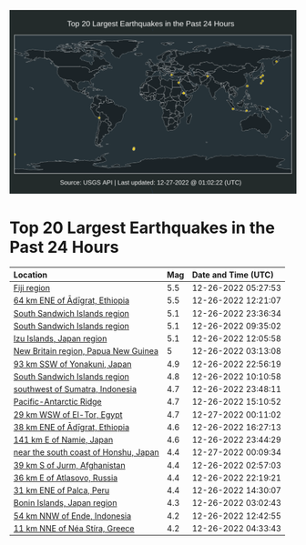 ![Map](./map.png)

# Top 20 Largest Earthquakes in the Past 24 Hours

| Location | Mag | Date and Time (UTC) |
|:---|:---|:---|
| [Fiji region](https://earthquake.usgs.gov/earthquakes/eventpage/us6000jbqu) | 5.5 | 12-26-2022 05:27:53 |
| [64 km ENE of Ādīgrat, Ethiopia](https://earthquake.usgs.gov/earthquakes/eventpage/us6000jbsk) | 5.5 | 12-26-2022 12:21:07 |
| [South Sandwich Islands region](https://earthquake.usgs.gov/earthquakes/eventpage/us6000jbvh) | 5.1 | 12-26-2022 23:36:34 |
| [South Sandwich Islands region](https://earthquake.usgs.gov/earthquakes/eventpage/us6000jbru) | 5.1 | 12-26-2022 09:35:02 |
| [Izu Islands, Japan region](https://earthquake.usgs.gov/earthquakes/eventpage/us6000jbsh) | 5.1 | 12-26-2022 12:05:58 |
| [New Britain region, Papua New Guinea](https://earthquake.usgs.gov/earthquakes/eventpage/us6000jbq7) | 5 | 12-26-2022 03:13:08 |
| [93 km SSW of Yonakuni, Japan](https://earthquake.usgs.gov/earthquakes/eventpage/us6000jbvb) | 4.9 | 12-26-2022 22:56:19 |
| [South Sandwich Islands region](https://earthquake.usgs.gov/earthquakes/eventpage/us6000jbs4) | 4.8 | 12-26-2022 10:10:58 |
| [southwest of Sumatra, Indonesia](https://earthquake.usgs.gov/earthquakes/eventpage/us6000jbvk) | 4.7 | 12-26-2022 23:48:11 |
| [Pacific-Antarctic Ridge](https://earthquake.usgs.gov/earthquakes/eventpage/us6000jbt6) | 4.7 | 12-26-2022 15:10:52 |
| [29 km WSW of El-Tor, Egypt](https://earthquake.usgs.gov/earthquakes/eventpage/us6000jbvn) | 4.7 | 12-27-2022 00:11:02 |
| [38 km ENE of Ādīgrat, Ethiopia](https://earthquake.usgs.gov/earthquakes/eventpage/us6000jbtc) | 4.6 | 12-26-2022 16:27:13 |
| [141 km E of Namie, Japan](https://earthquake.usgs.gov/earthquakes/eventpage/us6000jbvj) | 4.6 | 12-26-2022 23:44:29 |
| [near the south coast of Honshu, Japan](https://earthquake.usgs.gov/earthquakes/eventpage/us6000jbvr) | 4.4 | 12-27-2022 00:09:34 |
| [39 km S of Jurm, Afghanistan](https://earthquake.usgs.gov/earthquakes/eventpage/us6000jbq3) | 4.4 | 12-26-2022 02:57:03 |
| [36 km E of Atlasovo, Russia](https://earthquake.usgs.gov/earthquakes/eventpage/us6000jbv2) | 4.4 | 12-26-2022 22:19:21 |
| [31 km ENE of Palca, Peru](https://earthquake.usgs.gov/earthquakes/eventpage/us6000jbsy) | 4.4 | 12-26-2022 14:30:07 |
| [Bonin Islands, Japan region](https://earthquake.usgs.gov/earthquakes/eventpage/us6000jbq9) | 4.3 | 12-26-2022 03:02:43 |
| [54 km NNW of Ende, Indonesia](https://earthquake.usgs.gov/earthquakes/eventpage/us6000jbsn) | 4.2 | 12-26-2022 12:42:55 |
| [11 km NNE of Néa Stíra, Greece](https://earthquake.usgs.gov/earthquakes/eventpage/us6000jbql) | 4.2 | 12-26-2022 04:33:43 |
